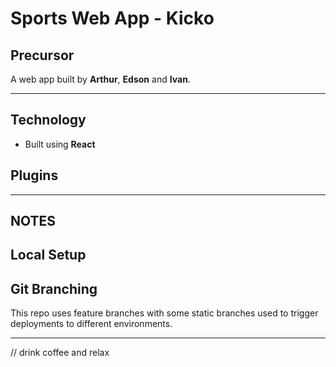 # Sports Web App - Kicko

## Precursor

A web app built by **Arthur**, **Edson** and **Ivan**.

---

## Technology

* Built using **React**

## Plugins

---

## NOTES

## Local Setup

## Git Branching
This repo uses feature branches with some static branches used to trigger deployments to different environments.

---

// drink coffee and relax
